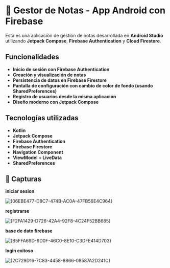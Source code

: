 # 📒 Gestor de Notas - App Android con Firebase

Esta es una aplicación de gestión de notas desarrollada en **Android Studio** utilizando **Jetpack Compose**, **Firebase Authentication** y **Cloud Firestore**.

##  Funcionalidades

-  **Inicio de sesión con Firebase Authentication**
-  **Creación y visualización de notas**
-  **Persistencia de datos en Firebase Firestore**
- **Pantalla de configuración con cambio de color de fondo (usando SharedPreferences)**
-  **Registro de usuarios desde la misma aplicación**
-  **Diseño moderno con Jetpack Compose**

   
##  Tecnologías utilizadas

- **Kotlin**
- **Jetpack Compose**
- **Firebase Authentication**
- **Firebase Firestore**
- **Navigation Component**
- **ViewModel + LiveData**
- **SharedPreferences**

## 📸 Capturas

**iniciar sesion**

![{06EBE477-D8C7-474B-AC0A-47FB56E4C964}](https://github.com/user-attachments/assets/cbfdb84c-26bb-4f54-ba0e-c0905d47563d)

**registrarse**

![{F2FA1429-D726-42A4-92F8-4C24F52BB685}](https://github.com/user-attachments/assets/367a2786-3073-4972-8a84-acb7cec75dde)

**base de dato firebase**

![{B5FFA69D-9D0F-46C0-8E10-C3DFE414D703}](https://github.com/user-attachments/assets/8f6b3037-f263-4d50-944a-a764176f069d)

**login exitoso**

![{2C729D16-7C83-4458-8866-08587A2D241C}](https://github.com/user-attachments/assets/c7d6472e-2de0-40b5-9f88-8945a71f4117)



